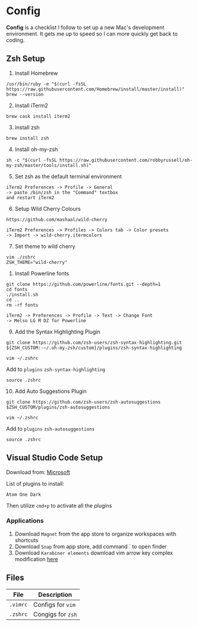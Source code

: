 # Config

**Config** is a checklist I follow to set up a new Mac's development environment. It gets me up to speed so I can more quickly get back to coding.

## Zsh Setup

1. Install Homebrew
```
/usr/bin/ruby -e "$(curl -fsSL https://raw.githubusercontent.com/Homebrew/install/master/install)"
brew --version
```

2. Install iTerm2
```
brew cask install iterm2
```

3. Install zsh
```
brew install zsh
```

4. Install oh-my-zsh
```
sh -c "$(curl -fsSL https://raw.githubusercontent.com/robbyrussell/oh-my-zsh/master/tools/install.sh)"
```

5. Set zsh as the default terminal environment
```
iTerm2 Preferences -> Profile -> General
-> paste /bin/zsh in the "Command" textbox
and restart iTerm2
```

6. Setup Wild Cherry Colours
```
https://github.com/mashaal/wild-cherry

iTerm2 Preferences -> Profiles -> Colors tab -> Color presets
-> Import -> wild-cherry.itermcolors
```

7. Set theme to wild cherry
```
vim ./zshrc
ZSH_THEME="wild-cherry"
```

1. Install Powerline fonts
```
git clone https://github.com/powerline/fonts.git --depth=1
cd fonts
./install.sh
cd ..
rm -rf fonts
```
```
iTerm2 -> Preferences -> Profile -> Text -> Change Font 
-> Melso LG M DZ for Powerline
```

9. Add the Syntax Highlighting Plugin
```
git clone https://github.com/zsh-users/zsh-syntax-highlighting.git ${ZSH_CUSTOM:-~/.oh-my-zsh/custom}/plugins/zsh-syntax-highlighting

vim ~/.zshrc
```
Add to `plugins` `zsh-syntax-highlighting`
```
source .zshrc
```

10. Add Auto Suggestions Plugin
```
git clone https://github.com/zsh-users/zsh-autosuggestions $ZSH_CUSTOM/plugins/zsh-autosuggestions

vim ~/.zshrc
```
Add to `plugins` `zsh-autosuggestions`
```
source .zshrc
```

## Visual Studio Code Setup

Download from: [Microsoft](https://visualstudio.microsoft.com/downloads/)

List of plugins to install:
```
Atom One Dark
```

Then utilize `cmd+p` to activate all the plugins

### Applications
1. Download `Magnet` from the app store to organize workspaces with shortcuts
2. Download `Snap` from app store, add command ` to open finder
3. Download `Karabiner elements` download vim arrow key complex modification [here](https://pqrs.org/osx/karabiner/complex_modifications/#vi_mode_arrow)

## Files

| File | Description |
| --- | --- |
| `.vimrc` | Configs for `vim` |
| `.zshrc` | Congigs for `zsh` |
